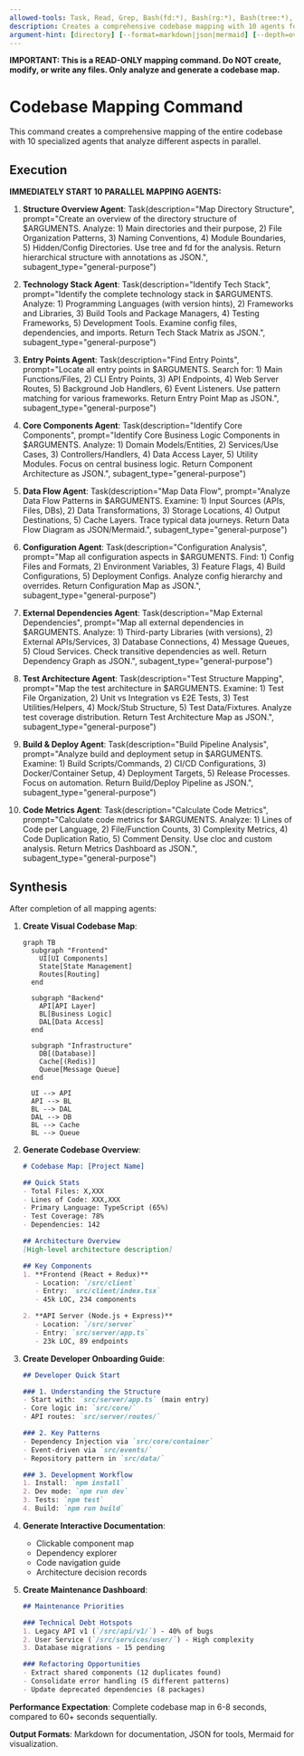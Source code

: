 ```yaml
---
allowed-tools: Task, Read, Grep, Bash(fd:*), Bash(rg:*), Bash(tree:*), Bash(cloc:*)
description: Creates a comprehensive codebase mapping with 10 agents for different aspects
argument-hint: [directory] [--format=markdown|json|mermaid] [--depth=overview|detailed|full]
---
```


**IMPORTANT: This is a READ-ONLY mapping command. Do NOT create, modify, or write any files. Only analyze and generate a codebase map.**

# Codebase Mapping Command

This command creates a comprehensive mapping of the entire codebase with 10 specialized agents that analyze different aspects in parallel.

## Execution

**IMMEDIATELY START 10 PARALLEL MAPPING AGENTS:**

1. **Structure Overview Agent**: Task(description="Map Directory Structure", prompt="Create an overview of the directory structure of $ARGUMENTS. Analyze: 1) Main directories and their purpose, 2) File Organization Patterns, 3) Naming Conventions, 4) Module Boundaries, 5) Hidden/Config Directories. Use tree and fd for the analysis. Return hierarchical structure with annotations as JSON.", subagent_type="general-purpose")

2. **Technology Stack Agent**: Task(description="Identify Tech Stack", prompt="Identify the complete technology stack in $ARGUMENTS. Analyze: 1) Programming Languages (with version hints), 2) Frameworks and Libraries, 3) Build Tools and Package Managers, 4) Testing Frameworks, 5) Development Tools. Examine config files, dependencies, and imports. Return Tech Stack Matrix as JSON.", subagent_type="general-purpose")

3. **Entry Points Agent**: Task(description="Find Entry Points", prompt="Locate all entry points in $ARGUMENTS. Search for: 1) Main Functions/Files, 2) CLI Entry Points, 3) API Endpoints, 4) Web Server Routes, 5) Background Job Handlers, 6) Event Listeners. Use pattern matching for various frameworks. Return Entry Point Map as JSON.", subagent_type="general-purpose")

4. **Core Components Agent**: Task(description="Identify Core Components", prompt="Identify Core Business Logic Components in $ARGUMENTS. Analyze: 1) Domain Models/Entities, 2) Services/Use Cases, 3) Controllers/Handlers, 4) Data Access Layer, 5) Utility Modules. Focus on central business logic. Return Component Architecture as JSON.", subagent_type="general-purpose")

5. **Data Flow Agent**: Task(description="Map Data Flow", prompt="Analyze Data Flow Patterns in $ARGUMENTS. Examine: 1) Input Sources (APIs, Files, DBs), 2) Data Transformations, 3) Storage Locations, 4) Output Destinations, 5) Cache Layers. Trace typical data journeys. Return Data Flow Diagram as JSON/Mermaid.", subagent_type="general-purpose")

6. **Configuration Agent**: Task(description="Configuration Analysis", prompt="Map all configuration aspects in $ARGUMENTS. Find: 1) Config Files and Formats, 2) Environment Variables, 3) Feature Flags, 4) Build Configurations, 5) Deployment Configs. Analyze config hierarchy and overrides. Return Configuration Map as JSON.", subagent_type="general-purpose")

7. **External Dependencies Agent**: Task(description="Map External Dependencies", prompt="Map all external dependencies in $ARGUMENTS. Analyze: 1) Third-party Libraries (with versions), 2) External APIs/Services, 3) Database Connections, 4) Message Queues, 5) Cloud Services. Check transitive dependencies as well. Return Dependency Graph as JSON.", subagent_type="general-purpose")

8. **Test Architecture Agent**: Task(description="Test Structure Mapping", prompt="Map the test architecture in $ARGUMENTS. Examine: 1) Test File Organization, 2) Unit vs Integration vs E2E Tests, 3) Test Utilities/Helpers, 4) Mock/Stub Structure, 5) Test Data/Fixtures. Analyze test coverage distribution. Return Test Architecture Map as JSON.", subagent_type="general-purpose")

9. **Build & Deploy Agent**: Task(description="Build Pipeline Analysis", prompt="Analyze build and deployment setup in $ARGUMENTS. Examine: 1) Build Scripts/Commands, 2) CI/CD Configurations, 3) Docker/Container Setup, 4) Deployment Targets, 5) Release Processes. Focus on automation. Return Build/Deploy Pipeline as JSON.", subagent_type="general-purpose")

10. **Code Metrics Agent**: Task(description="Calculate Code Metrics", prompt="Calculate code metrics for $ARGUMENTS. Analyze: 1) Lines of Code per Language, 2) File/Function Counts, 3) Complexity Metrics, 4) Code Duplication Ratio, 5) Comment Density. Use cloc and custom analysis. Return Metrics Dashboard as JSON.", subagent_type="general-purpose")

## Synthesis

After completion of all mapping agents:

1. **Create Visual Codebase Map**:
   ```mermaid
   graph TB
     subgraph "Frontend"
       UI[UI Components]
       State[State Management]
       Routes[Routing]
     end
     
     subgraph "Backend"
       API[API Layer]
       BL[Business Logic]
       DAL[Data Access]
     end
     
     subgraph "Infrastructure"
       DB[(Database)]
       Cache[(Redis)]
       Queue[Message Queue]
     end
     
     UI --> API
     API --> BL
     BL --> DAL
     DAL --> DB
     BL --> Cache
     BL --> Queue
   ```

2. **Generate Codebase Overview**:
   ```markdown
   # Codebase Map: [Project Name]
   
   ## Quick Stats
   - Total Files: X,XXX
   - Lines of Code: XXX,XXX
   - Primary Language: TypeScript (65%)
   - Test Coverage: 78%
   - Dependencies: 142
   
   ## Architecture Overview
   [High-level architecture description]
   
   ## Key Components
   1. **Frontend (React + Redux)**
      - Location: `/src/client`
      - Entry: `src/client/index.tsx`
      - 45k LOC, 234 components
   
   2. **API Server (Node.js + Express)**
      - Location: `/src/server`
      - Entry: `src/server/app.ts`
      - 23k LOC, 89 endpoints
   ```

3. **Create Developer Onboarding Guide**:
   ```markdown
   ## Developer Quick Start
   
   ### 1. Understanding the Structure
   - Start with: `src/server/app.ts` (main entry)
   - Core logic in: `src/core/`
   - API routes: `src/server/routes/`
   
   ### 2. Key Patterns
   - Dependency Injection via `src/core/container`
   - Event-driven via `src/events/`
   - Repository pattern in `src/data/`
   
   ### 3. Development Workflow
   1. Install: `npm install`
   2. Dev mode: `npm run dev`
   3. Tests: `npm test`
   4. Build: `npm run build`
   ```

4. **Generate Interactive Documentation**:
   - Clickable component map
   - Dependency explorer
   - Code navigation guide
   - Architecture decision records

5. **Create Maintenance Dashboard**:
   ```markdown
   ## Maintenance Priorities
   
   ### Technical Debt Hotspots
   1. Legacy API v1 (`/src/api/v1/`) - 40% of bugs
   2. User Service (`/src/services/user/`) - High complexity
   3. Database migrations - 15 pending
   
   ### Refactoring Opportunities
   - Extract shared components (12 duplicates found)
   - Consolidate error handling (5 different patterns)
   - Update deprecated dependencies (8 packages)
   ```

**Performance Expectation**: Complete codebase map in 6-8 seconds, compared to 60+ seconds sequentially.

**Output Formats**: Markdown for documentation, JSON for tools, Mermaid for visualization.